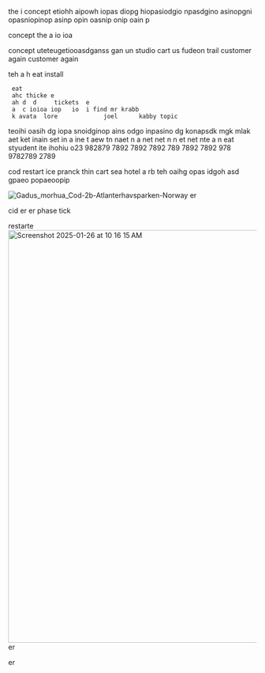 the i concept etiohh aipowh iopas diopg hiopasiodgio npasdgino asinopgni opasniopinop asinp opin oasnip onip oain p

concept the a io ioa  

concept uteteugetiooasdganss gan un studio cart us fudeon trail customer again customer again 

teh a
h eat
     install 

     eat 
     ahc thicke e
     ah d  d     tickets  e
     a  c ioioa iop   io  i find mr krabb 
     k avata  lore             joel      kabby topic

teoihi oasih dg iopa snoidginop ains odgo inpasino dg konapsdk mgk mlak  
aet
ket inain set in
a ine
t
 aew 
 tn naet
 n a
  net
   net
    n
    n et
     net
      nte
      a n eat   styudent  ite ihohiu o23 982879 7892 7892 7892 789 7892 7892 978 9782789 2789 

cod restart      ice pranck          thin     cart     sea   hotel        a rb       teh oaihg opas idgoh asd gpaeo popaeoopip 

![Gadus_morhua_Cod-2b-Atlanterhavsparken-Norway](https://github.com/user-attachments/assets/bb363361-08c3-4519-85d3-d17bcc5d7e20) er 

cid er er phase tick

restarte  <img width="835" alt="Screenshot 2025-01-26 at 10 16 15 AM" src="https://github.com/user-attachments/assets/dfd298ea-4acb-4651-b5b6-23d7a94149bc" /> er 

er 
